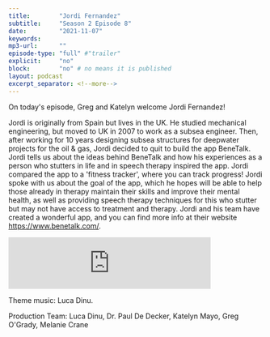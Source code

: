 ```yaml
---
title:        "Jordi Fernandez"
subtitle:     "Season 2 Episode 8"
date:         "2021-11-07"
keywords:
mp3-url:      ""
episode-type: "full" #"trailer"
explicit:     "no"
block:        "no" # no means it is published
layout: podcast
excerpt_separator: <!--more-->
---
```

On today's episode, Greg and Katelyn welcome Jordi Fernandez!

Jordi is originally from Spain but lives in the UK. He studied mechanical engineering, but moved to UK in 2007 to work as a subsea engineer. Then, after working for 10 years designing subsea structures for deepwater projects for the oil & gas,  Jordi decided to quit to build the app BeneTalk. Jordi tells us about the ideas behind BeneTalk and how his experiences as a person who stutters in life and in speech therapy inspired the app. Jordi compared the app to a 'fitness tracker', where you can track progress! Jordi spoke with us about the goal of the app, which he hopes will be able to help those already in therapy maintain their skills and improve their mental health, as well as providing speech therapy techniques for this who stutter but may not have access to treatment and therapy. Jordi and his team have created a wonderful app, and you can find more info at their website https://www.benetalk.com/.

<iframe src="https://anchor.fm/katelyn-mayo/embed/episodes/Interview-with-Jordi-Fernandez-e19t577" height="102px" width="400px" frameborder="0" scrolling="no"></iframe>

<!--more-->
Theme music: Luca Dinu.
<!--more-->
Production Team: Luca Dinu, Dr. Paul De Decker, Katelyn Mayo, Greg O'Grady, Melanie Crane
